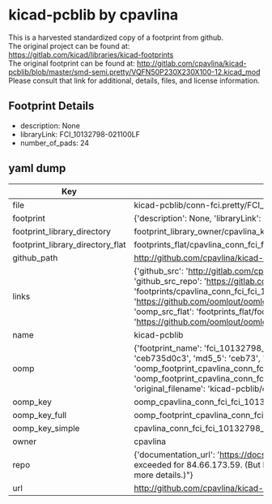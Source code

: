 # kicad-pcblib by cpavlina  
This is a harvested standardized copy of a footprint from github.  
The original project can be found at:  
https://gitlab.com/kicad/libraries/kicad-footprints  
The original footprint can be found at:
http://gitlab.com/cpavlina/kicad-pcblib/blob/master/smd-semi.pretty/VQFN50P230X230X100-12.kicad_mod
Please consult that link for additional, details, files, and license information.  
## Footprint Details
* description: None  
* libraryLink: FCI_10132798-021100LF  
* number_of_pads: 24  
## yaml dump  
| Key | Value |  
| --- | --- |  
| file | kicad-pcblib/conn-fci.pretty/FCI_10132798-021100LF.kicad_mod |  
| footprint | {'description': None, 'libraryLink': 'FCI_10132798-021100LF', 'number_of_pads': 24} |  
| footprint_library_directory | footprint_library_owner/cpavlina_kicad-pcblib |  
| footprint_library_directory_flat | footprints_flat/cpavlina_conn_fci_fci_10132798_021100lf/working |  
| github_path | http://github.com/cpavlina/kicad-pcblib/blob/master/conn-fci.pretty/FCI_10132798-021100LF.kicad_mod |  
| links | {'github_src': 'http://gitlab.com/cpavlina/kicad-pcblib/blob/master/smd-semi.pretty/VQFN50P230X230X100-12.kicad_mod', 'github_src_repo': 'https://gitlab.com/kicad/libraries/kicad-footprints', 'oomp_bot': 'footprints/cpavlina_conn_fci_fci_10132798_021100lf/working', 'oomp_bot_github': 'https://github.com/oomlout/oomlout_oomp_footprint_bot/tree/main/footprints/cpavlina_conn_fci_fci_10132798_021100lf/working', 'oomp_src_flat': 'footprints_flat/footprints_flat/cpavlina_conn_fci_fci_10132798_021100lf/working', 'oomp_src_flat_github': 'https://github.com/oomlout/oomlout_oomp_footprint_src/tree/main/footprints_flat/cpavlina_conn_fci_fci_10132798_021100lf/working'} |  
| name | kicad-pcblib |  
| oomp | {'footprint_name': 'fci_10132798_021100lf', 'library_name': 'conn_fci', 'md5': 'ceb735d0c3509b2036cab2a041954dc2', 'md5_10': 'ceb735d0c3', 'md5_5': 'ceb73', 'md5_6': 'ceb735', 'oomp_key': 'oomp_cpavlina_conn_fci_fci_10132798_021100lf', 'oomp_key_extra': 'oomp_footprint_cpavlina_conn_fci_fci_10132798_021100lf', 'oomp_key_full': 'oomp_footprint_cpavlina_conn_fci_fci_10132798_021100lf_ceb735', 'oomp_key_simple': 'cpavlina_conn_fci_fci_10132798_021100lf', 'original_filename': 'kicad-pcblib/conn-fci.pretty/FCI_10132798-021100LF.kicad_mod', 'owner_name': 'cpavlina'} |  
| oomp_key | oomp_cpavlina_conn_fci_fci_10132798_021100lf |  
| oomp_key_full | oomp_footprint_cpavlina_conn_fci_fci_10132798_021100lf |  
| oomp_key_simple | cpavlina_conn_fci_fci_10132798_021100lf |  
| owner | cpavlina |  
| repo | {'documentation_url': 'https://docs.github.com/rest/overview/resources-in-the-rest-api#rate-limiting', 'message': "API rate limit exceeded for 84.66.173.59. (But here's the good news: Authenticated requests get a higher rate limit. Check out the documentation for more details.)"} |  
| url | http://github.com/cpavlina/kicad-pcblib |  

